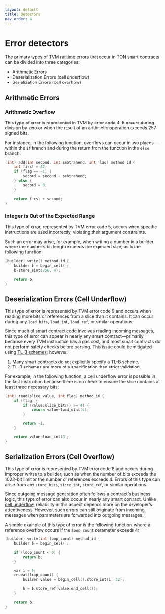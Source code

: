 ```yaml
---
layout: default
title: Detectors
nav_order: 4
---
```


# Error detectors

The primary types of [TVM runtime errors](https://docs.ton.org/v3/documentation/tvm/tvm-exit-codes) that occur in TON smart contracts can be divided into three categories:

- Arithmetic Errors
- Deserialization Errors (cell underflow)
- Serialization Errors (cell overflow)

## Arithmetic Errors

### Arithmetic Overflow

This type of error is represented in TVM by error code 4. It occurs during division by zero or when the result of an arithmetic operation exceeds 257 signed bits.

For instance, in the following function, overflows can occur in two places—within the `if` branch and during the return from the function in the `else` branch:

```c
(int) add(int second, int subtrahend, int flag) method_id {
    int first = 42;
    if (flag == -1) {
        second = second - subtrahend;
    } else {
        second = 0;
    }

    return first + second;
}
```

### Integer is Out of the Expected Range

This type of error, represented by TVM error code 5, occurs when specific instructions are used incorrectly, violating their argument constraints.

Such an error may arise, for example, when writing a number to a builder where the number’s bit length exceeds the expected size, as in the following function:

```c
(builder) write() method_id {
    builder b = begin_cell();
    b~store_uint(256, 4);

    return b;
}
```

## Deserialization Errors (Cell Underflow)

This type of error is represented by TVM error code 9 and occurs when reading more bits or references from a slice than it contains. It can occur during any `load_bits`, `load_int`, `load_ref`, or similar operations.

Since much of smart contract code involves reading incoming messages, this type of error can appear in nearly any smart contract—primarily because every TVM instruction has a gas cost, and most smart contracts do not perform safety checks before parsing. This issue could be mitigated using [TL-B schemes](https://docs.ton.org/v3/documentation/data-formats/tlb/tl-b-language); however:
1. Many smart contracts do not explicitly specify a TL-B scheme.
2. TL-B schemes are more of a specification than strict validation.

For example, in the following function, a cell underflow error is possible in the last instruction because there is no check to ensure the slice contains at least three necessary bits:

```c
(int) read(slice value, int flag) method_id {
    if (flag) {
        if (value.slice_bits() >= 4) {
            return value~load_uint(4);
        }

        return -1;
    }

    return value~load_int(3);
}
```

## Serialization Errors (Cell Overflow)

This type of error is represented by TVM error code 8 and occurs during improper writes to a builder, such as when the number of bits exceeds the 1023-bit limit or the number of references exceeds 4. Errors of this type can arise from any `store_bits`, `store_int`, `store_ref`, or similar operations.

Since outgoing message generation often follows a contract's business logic, this type of error can also occur in nearly any smart contract. Unlike [cell underflow](#deserialization-errors-cell-underflow), reliability in this aspect depends more on the developer’s attentiveness. However, such errors can still originate from incoming messages when parameters are forwarded into outgoing messages.

A simple example of this type of error is the following function, where a reference overflow occurs if the `loop_count` parameter exceeds 4:

```c
(builder) write(int loop_count) method_id {
    builder b = begin_cell();

    if (loop_count < 0) {
        return b;
    }

    var i = 0;
    repeat(loop_count) {
        builder value = begin_cell().store_int(i, 32);

        b = b.store_ref(value.end_cell());
    }

    return b;
}
```
